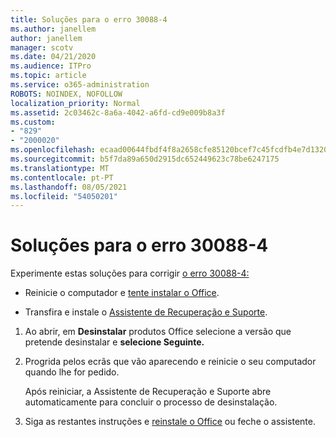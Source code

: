 ```yaml
---
title: Soluções para o erro 30088-4
ms.author: janellem
author: janellem
manager: scotv
ms.date: 04/21/2020
ms.audience: ITPro
ms.topic: article
ms.service: o365-administration
ROBOTS: NOINDEX, NOFOLLOW
localization_priority: Normal
ms.assetid: 2c03462c-8a6a-4042-a6fd-cd9e009b8a3f
ms.custom:
- "829"
- "2000020"
ms.openlocfilehash: ecaad00644fbdf4f8a2658cfe85120bcef7c45fcdfb4e7d1320234c69f9fac80
ms.sourcegitcommit: b5f7da89a650d2915dc652449623c78be6247175
ms.translationtype: MT
ms.contentlocale: pt-PT
ms.lasthandoff: 08/05/2021
ms.locfileid: "54050201"
---
```

# <a name="solutions-for-error-30088-4"></a>Soluções para o erro 30088-4

Experimente estas soluções para corrigir [o erro 30088-4:](https://support.office.com/article/d5df89a9-0507-4b4c-92f9-22f457e630aa?wt.mc_id=Alchemy_ClientDIA)
  
- Reinicie o computador e [tente instalar o Office](https://portal.office.com/OLS/MySoftware.aspx).

- Transfira e instale o [Assistente de Recuperação e Suporte](https://aka.ms/SARA-OfficeUninstall-Alchemy).

1. Ao abrir, em **Desinstalar** produtos Office selecione a versão que pretende desinstalar e **selecione Seguinte.**

2. Progrida pelos ecrãs que vão aparecendo e reinicie o seu computador quando lhe for pedido.

    Após reiniciar, a Assistente de Recuperação e Suporte abre automaticamente para concluir o processo de desinstalação.

3. Siga as restantes instruções e [reinstale o Office](https://portal.office.com/OLS/MySoftware.aspx) ou feche o assistente.
